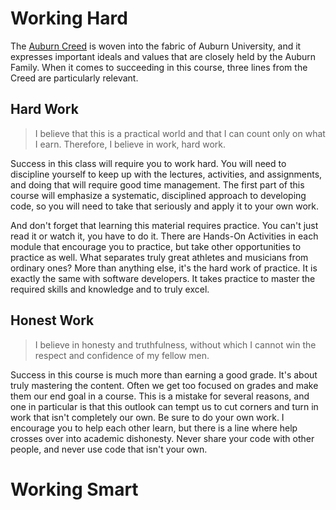 # Working Hard

The [Auburn Creed](http://www.auburn.edu/main/welcome/creed.php) is woven into
the fabric of Auburn University, and it expresses important ideals and values
that are closely held by the Auburn Family. When it comes to succeeding in
this course, three lines from the Creed are particularly relevant.

## Hard Work

> I believe that this is a practical world and that I can count only on what I
earn. Therefore, I believe in work, hard work. 

Success in this class will require you to work hard. You will need to
discipline yourself to keep up with the lectures, activities, and assignments,
and doing that will require good time management. The first part of this
course will emphasize a systematic, disciplined approach to developing code,
so you will need to take that seriously and apply it to your own work.

And don't forget that learning this material requires practice. You can't just
read it or watch it, you have to do it. There are Hands-On Activities in each
module that encourage you to practice, but take other opportunities to
practice as well. What separates truly great athletes and musicians from
ordinary ones? More than anything else, it's the hard work of practice. It is
exactly the same with software developers. It takes practice to master the
required skills and knowledge and to truly excel.

## Honest Work

> I believe in honesty and truthfulness, without which I cannot win the
respect and confidence of my fellow men. 

Success in this course is much more than earning a good grade. It's about
truly mastering the content. Often we get too focused on grades and make them
our end goal in a course. This is a mistake for several reasons, and one in
particular is that this outlook can tempt us to cut corners and turn in work
that isn't completely our own. Be sure to do your own work. I encourage you to
help each other learn, but there is a line where help crosses over into
academic dishonesty. Never share your code with other people, and never use
code that isn't your own.



# Working Smart

